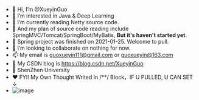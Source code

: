 - 👋 Hi, I’m @XueyinGuo
- 👀 I’m interested in Java & Deep Learning
- 🌱 I’m currently reading Netty source code.
- 🌱 And my plan of source code reading include SpringMVC/Tomcat/SpringBoot/MyBatis, **But it's haven't started yet**.
- 🌱 Spring project was finished on 2021-01-25. Welcome to pull.
- 💞️ I’m looking to collaborate on nothing for now.
- 📫 My email is guoxueyin111@gmail.com or guoxueyin@163.com
- 🐒 My CSDN blog is https://blog.csdn.net/XueyinGuo
- 📕 ShenZhen University
- ♥️ FYI!  My Own Thought Writed In /**/ Block，IF U PULLED, U CAN SET ↓
- ![image](https://user-images.githubusercontent.com/54173572/109785799-76a55100-7c47-11eb-8413-ca1eb43502ca.png)
